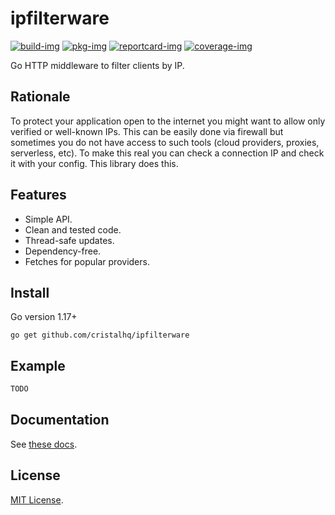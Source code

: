 # ipfilterware

[![build-img]][build-url]
[![pkg-img]][pkg-url]
[![reportcard-img]][reportcard-url]
[![coverage-img]][coverage-url]

Go HTTP middleware to filter clients by IP.

## Rationale

To protect your application open to the internet you might want to allow only verified or well-known IPs. This can be easily done via firewall but sometimes you do not have access to such tools (cloud providers, proxies, serverless, etc). To make this real you can check a connection IP and check it with your config. This library does this.

## Features

* Simple API.
* Clean and tested code.
* Thread-safe updates.
* Dependency-free.
* Fetches for popular providers.

## Install

Go version 1.17+

```
go get github.com/cristalhq/ipfilterware
```

## Example

```go
TODO
```

## Documentation

See [these docs][pkg-url].

## License

[MIT License](LICENSE).

[build-img]: https://github.com/cristalhq/ipfilterware/workflows/build/badge.svg
[build-url]: https://github.com/cristalhq/ipfilterware/actions
[pkg-img]: https://pkg.go.dev/badge/cristalhq/ipfilterware
[pkg-url]: https://pkg.go.dev/github.com/cristalhq/ipfilterware
[reportcard-img]: https://goreportcard.com/badge/cristalhq/ipfilterware
[reportcard-url]: https://goreportcard.com/report/cristalhq/ipfilterware
[coverage-img]: https://codecov.io/gh/cristalhq/ipfilterware/branch/master/graph/badge.svg
[coverage-url]: https://codecov.io/gh/cristalhq/ipfilterware
